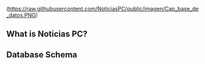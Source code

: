 (https://raw.githubusercontent.com/NoticiasPC/public/imagen/Cap_base_de_datos.PNG)
<p align="center">

##  What is Noticias PC?

##  Database Schema
